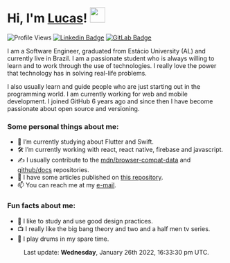 # Hi, I'm <a href="http://lucalves.me/">Lucas</a>! <img src="https://camo.githubusercontent.com/e8e7b06ecf583bc040eb60e44eb5b8e0ecc5421320a92929ce21522dbc34c891/68747470733a2f2f6d656469612e67697068792e636f6d2f6d656469612f6876524a434c467a6361737252346961377a2f67697068792e676966" width="35px">

![Profile Views](https://komarev.com/ghpvc/?username=lucalves&style=flat-square)
[![Linkedin Badge](https://img.shields.io/badge/-LinkedIn-blue?style=flat-square&logo=Linkedin&logoColor=white&link=https://www.linkedin.com/in/lucalves/)](https://www.linkedin.com/in/lucalves/)
[![GitLab Badge](https://img.shields.io/badge/-%20Gitlab-black?style=flat-square&logo=Gitlab)](https://gitlab.com/lucalves)

I am a Software Engineer, graduated from Estácio University (AL) and currently live in Brazil. I am a passionate student who is always willing to learn and to work through the use of technologies. I really love the power that technology has in solving real-life problems. 

I also usually learn and guide people who are just starting out in the programming world. I am currently working for web and mobile development. I joined GitHub 6 years ago and since then I have become passionate about open source and versioning.

### Some personal things about me:

- 🌱 I’m currently studying about Flutter and Swift.
- 🛠 I’m currently working with react, react native, firebase and javascript.
- ✍️ I usually contribute to the [mdn/browser-compat-data](https://github.com/mdn/browser-compat-data) and [github/docs](https://github.com/github/docs) repositories.
- 📝 I have some articles published on [this repository](https://github.com/lucalves/articles).
- 📫 You can reach me at my [e-mail](mailto:lcsjalves@gmail.com).

### Fun facts about me:

- 🎨 I like to study and use good design practices.
- 📺 I really like the big bang theory and two and a half men tv series.
- 🥁 I play drums in my spare time.

<p align="center">Last update: <strong>Wednesday</strong>, January 26th 2022, 16:33:30 pm UTC.</p>
